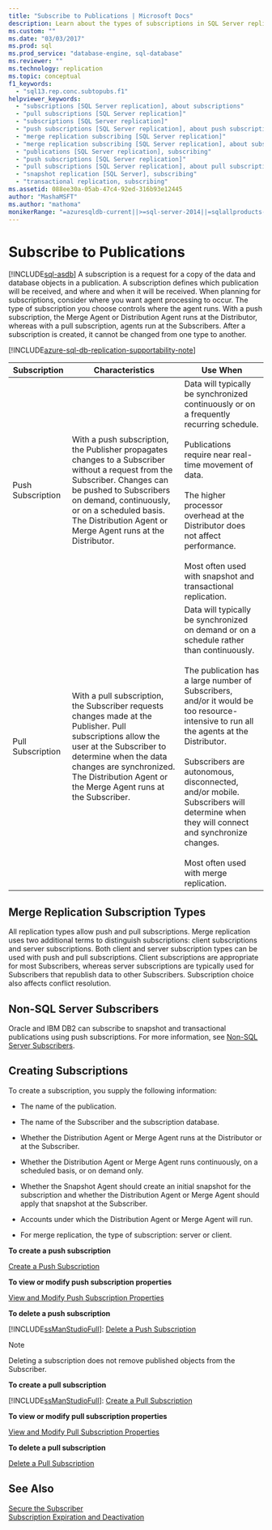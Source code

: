 ```yaml
---
title: "Subscribe to Publications | Microsoft Docs"
description: Learn about the types of subscriptions in SQL Server replication, how to choose the type you need, and how to create a subscription.
ms.custom: ""
ms.date: "03/03/2017"
ms.prod: sql
ms.prod_service: "database-engine, sql-database"
ms.reviewer: ""
ms.technology: replication
ms.topic: conceptual
f1_keywords: 
  - "sql13.rep.conc.subtopubs.f1"
helpviewer_keywords: 
  - "subscriptions [SQL Server replication], about subscriptions"
  - "pull subscriptions [SQL Server replication]"
  - "subscriptions [SQL Server replication]"
  - "push subscriptions [SQL Server replication], about push subscriptions"
  - "merge replication subscribing [SQL Server replication]"
  - "merge replication subscribing [SQL Server replication], about subscribing"
  - "publications [SQL Server replication], subscribing"
  - "push subscriptions [SQL Server replication]"
  - "pull subscriptions [SQL Server replication], about pull subscriptions"
  - "snapshot replication [SQL Server], subscribing"
  - "transactional replication, subscribing"
ms.assetid: 088ee30a-05ab-47c4-92ed-316b93e12445
author: "MashaMSFT"
ms.author: "mathoma"
monikerRange: "=azuresqldb-current||>=sql-server-2014||=sqlallproducts-allversions"
---
```

# Subscribe to Publications
[!INCLUDE[sql-asdb](../../includes/applies-to-version/sql-asdb.md)]
  A subscription is a request for a copy of the data and database objects in a publication. A subscription defines which publication will be received, and where and when it will be received. When planning for subscriptions, consider where you want agent processing to occur. The type of subscription you choose controls where the agent runs. With a push subscription, the Merge Agent or Distribution Agent runs at the Distributor, whereas with a pull subscription, agents run at the Subscribers. After a subscription is created, it cannot be changed from one type to another.  

[!INCLUDE[azure-sql-db-replication-supportability-note](../../includes/azure-sql-db-replication-supportability-note.md)]
  
|Subscription|Characteristics|Use When|  
|------------------|---------------------|--------------|  
|Push Subscription|With a push subscription, the Publisher propagates changes to a Subscriber without a request from the Subscriber. Changes can be pushed to Subscribers on demand, continuously, or on a scheduled basis. The Distribution Agent or Merge Agent runs at the Distributor.|Data will typically be synchronized continuously or on a frequently recurring schedule.<br /><br /> Publications require near real-time movement of data.<br /><br /> The higher processor overhead at the Distributor does not affect performance.<br /><br /> Most often used with snapshot and transactional replication.|  
|Pull Subscription|With a pull subscription, the Subscriber requests changes made at the Publisher. Pull subscriptions allow the user at the Subscriber to determine when the data changes are synchronized. The Distribution Agent or the Merge Agent runs at the Subscriber.|Data will typically be synchronized on demand or on a schedule rather than continuously.<br /><br /> The publication has a large number of Subscribers, and/or it would be too resource-intensive to run all the agents at the Distributor.<br /><br /> Subscribers are autonomous, disconnected, and/or mobile. Subscribers will determine when they will connect and synchronize changes.<br /><br /> Most often used with merge replication.|  
  
## Merge Replication Subscription Types  
 All replication types allow push and pull subscriptions. Merge replication uses two additional terms to distinguish subscriptions: client subscriptions and server subscriptions. Both client and server subscription types can be used with push and pull subscriptions. Client subscriptions are appropriate for most Subscribers, whereas server subscriptions are typically used for Subscribers that republish data to other Subscribers. Subscription choice also affects conflict resolution.  
  
## Non-SQL Server Subscribers  
 Oracle and IBM DB2 can subscribe to snapshot and transactional publications using push subscriptions. For more information, see [Non-SQL Server Subscribers](../../relational-databases/replication/non-sql/non-sql-server-subscribers.md).  
  
## Creating Subscriptions  
 To create a subscription, you supply the following information:  
  
-   The name of the publication.  
  
-   The name of the Subscriber and the subscription database.  
  
-   Whether the Distribution Agent or Merge Agent runs at the Distributor or at the Subscriber.  
  
-   Whether the Distribution Agent or Merge Agent runs continuously, on a scheduled basis, or on demand only.  
  
-   Whether the Snapshot Agent should create an initial snapshot for the subscription and whether the Distribution Agent or Merge Agent should apply that snapshot at the Subscriber.  
  
-   Accounts under which the Distribution Agent or Merge Agent will run.  
  
-   For merge replication, the type of subscription: server or client.  
  
 **To create a push subscription**  
  
 [Create a Push Subscription](../../relational-databases/replication/create-a-push-subscription.md)  
  
 **To view or modify push subscription properties**  
  
 [View and Modify Push Subscription Properties](../../relational-databases/replication/view-and-modify-push-subscription-properties.md)  
  
 **To delete a push subscription**  
  
 [!INCLUDE[ssManStudioFull](../../includes/ssmanstudiofull-md.md)]: [Delete a Push Subscription](../../relational-databases/replication/delete-a-push-subscription.md)  
  
> [!NOTE]  
>  Deleting a subscription does not remove published objects from the Subscriber.  
  
 **To create a pull subscription**  
  
 [!INCLUDE[ssManStudioFull](../../includes/ssmanstudiofull-md.md)]: [Create a Pull Subscription](../../relational-databases/replication/create-a-pull-subscription.md)  
  
 **To view or modify pull subscription properties**  
  
 [View and Modify Pull Subscription Properties](../../relational-databases/replication/view-and-modify-pull-subscription-properties.md)  
  
 **To delete a pull subscription**  
  
 [Delete a Pull Subscription](../../relational-databases/replication/delete-a-pull-subscription.md)  
  
## See Also  
 [Secure the Subscriber](../../relational-databases/replication/security/secure-the-subscriber.md)   
 [Subscription Expiration and Deactivation](../../relational-databases/replication/subscription-expiration-and-deactivation.md)  
  
  
